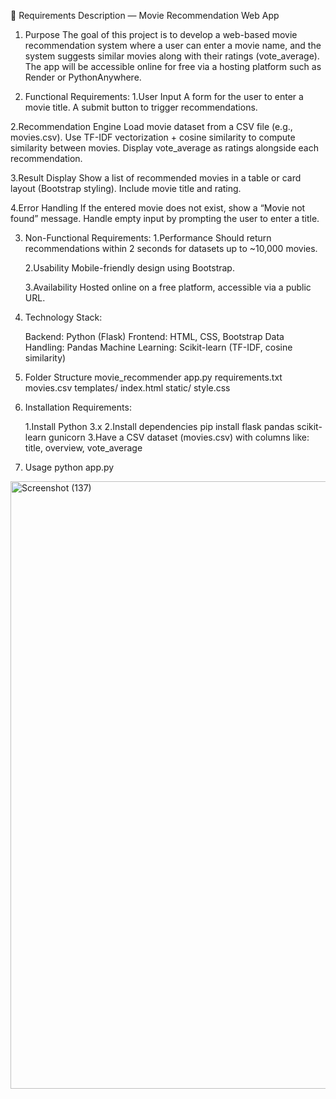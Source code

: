 📄 Requirements Description — Movie Recommendation Web App
1. Purpose
The goal of this project is to develop a web-based movie recommendation system where a user can enter a movie name, and the system suggests similar movies along with their ratings (vote_average).
The app will be accessible online for free via a hosting platform such as Render or PythonAnywhere.

2. Functional Requirements:
  1.User Input
      A form for the user to enter a movie title. 
      A submit button to trigger recommendations.

  2.Recommendation Engine
      Load movie dataset from a CSV file (e.g., movies.csv).
      Use TF-IDF vectorization + cosine similarity to compute similarity between movies.
      Display vote_average as ratings alongside each recommendation.

  3.Result Display
      Show a list of recommended movies in a table or card layout (Bootstrap styling).
      Include movie title and rating.
    
  4.Error Handling
      If the entered movie does not exist, show a “Movie not found” message.
      Handle empty input by prompting the user to enter a title.

3. Non-Functional Requirements:
   1.Performance
      Should return recommendations within 2 seconds for datasets up to ~10,000 movies.

   2.Usability
      Mobile-friendly design using Bootstrap.

   3.Availability
      Hosted online on a free platform, accessible via a public URL.

4. Technology Stack:

    Backend: Python (Flask)
    Frontend: HTML, CSS, Bootstrap
    Data Handling: Pandas
    Machine Learning: Scikit-learn (TF-IDF, cosine similarity)

5. Folder Structure
   movie_recommender
    app.py
    requirements.txt
    movies.csv
    templates/
      index.html
    static/
       style.css
6. Installation Requirements:

   1.Install Python 3.x
   2.Install dependencies
      pip install flask pandas scikit-learn gunicorn
   3.Have a CSV dataset (movies.csv) with columns like:
      title, overview, vote_average
7. Usage
   python app.py



<img width="1920" height="972" alt="Screenshot (137)" src="https://github.com/user-attachments/assets/277294db-a94b-44ec-a911-42390efcba2b" />

